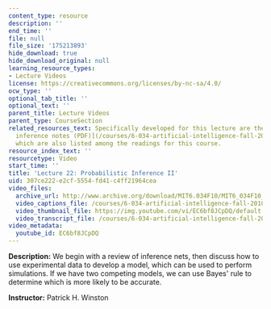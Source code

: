 ```yaml
---
content_type: resource
description: ''
end_time: ''
file: null
file_size: '175213893'
hide_download: true
hide_download_original: null
learning_resource_types:
- Lecture Videos
license: https://creativecommons.org/licenses/by-nc-sa/4.0/
ocw_type: ''
optional_tab_title: ''
optional_text: ''
parent_title: Lecture Videos
parent_type: CourseSection
related_resources_text: Specifically developed for this lecture are the [probabilistic
  inference notes (PDF)](/courses/6-034-artificial-intelligence-fall-2010/resources/mit6_034f10_bayes),
  which are also listed among the readings for this course.
resource_index_text: ''
resourcetype: Video
start_time: ''
title: 'Lecture 22: Probabilistic Inference II'
uid: 307ce222-e2cf-5554-fd41-c4ff21964cea
video_files:
  archive_url: http://www.archive.org/download/MIT6.034F10/MIT6_034F10_lec22_300k.mp4
  video_captions_file: /courses/6-034-artificial-intelligence-fall-2010/aff12e3ace5352ecb32ade810a3c5a72_EC6bf8JCpDQ.vtt
  video_thumbnail_file: https://img.youtube.com/vi/EC6bf8JCpDQ/default.jpg
  video_transcript_file: /courses/6-034-artificial-intelligence-fall-2010/07185cb70f029720049b46505a90f396_EC6bf8JCpDQ.pdf
video_metadata:
  youtube_id: EC6bf8JCpDQ
---
```


**Description:** We begin with a review of inference nets, then discuss how to use experimental data to develop a model, which can be used to perform simulations. If we have two competing models, we can use Bayes' rule to determine which is more likely to be accurate.

**Instructor:** Patrick H. Winston

